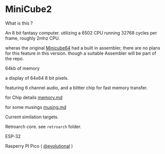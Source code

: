 # MiniCube2

What is this ? 

An 8 bit fantasy computer. utilizing a 6502 CPU running 32768 cycles per frame, roughly 2mhz CPU.

wheras the original [Minicube64](https://github.com/aeriform-io/minicube64) had a built in assembler, there are no plans for this feature in this version. though a suitable Assembler will be part of the repo.

64kb of memory

a display of 64x64 8 bit pixels.

featuring 6 channel audio, and a blitter chip for fast memory transfer.


for Chip details [memory.md](https://github.com/MonstersGoBoom/MiniCube2/blob/main/Memory.md)

for some musings [musing.md](https://github.com/MonstersGoBoom/MiniCube2/blob/main/Musings.md)

Current similation targets.

Retroarch core. see ``retroarch`` folder. 

ESP-32

Rasperry PI Pico ( [@evolutional](https://twitter.com/evolutional) ) 
